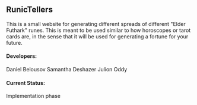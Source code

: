 ## RunicTellers
This is a small website for generating different spreads of different "Elder Futhark" runes. This is meant to be used similar to how horoscopes or tarot cards are, in the sense that it will be used for generating a fortune for your future.

#### Developers:
Daniel Belousov
Samantha Deshazer
Julion Oddy

#### Current Status:
Implementation phase
